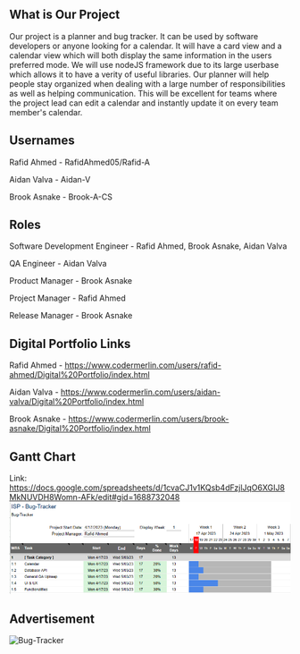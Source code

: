 ## What is Our Project
Our project is a planner and bug tracker. It can be used by software developers or anyone looking for a calendar. It will have a card view and a calendar view which will both display the same information in the users preferred mode. We will use nodeJS framework due to its large userbase which allows it to have a verity of useful libraries. Our planner will help people stay organized when dealing with a large number of responsibilities as well as helping communication. This will be excellent for teams where the project lead can edit a calendar and instantly update it on every team member's calendar.

## Usernames
Rafid Ahmed - RafidAhmed05/Rafid-A

Aidan Valva - Aidan-V

Brook Asnake - Brook-A-CS

## Roles

Software Development Engineer - Rafid Ahmed, Brook Asnake, Aidan Valva

QA Engineer - Aidan Valva

Product Manager - Brook Asnake

Project Manager - Rafid Ahmed

Release Manager - Brook Asnake

## Digital Portfolio Links

Rafid Ahmed - https://www.codermerlin.com/users/rafid-ahmed/Digital%20Portfolio/index.html

Aidan Valva - https://www.codermerlin.com/users/aidan-valva/Digital%20Portfolio/index.html

Brook Asnake - https://www.codermerlin.com/users/brook-asnake/Digital%20Portfolio/index.html

## Gantt Chart

Link: https://docs.google.com/spreadsheets/d/1cvaCJ1v1KQsb4dFzjlJqO6XGIJ8MkNUVDH8Womn-AFk/edit#gid=1688732048
![gantt chart](https://raw.githubusercontent.com/CSAllenISD/2023-ISP-Bug-Tracker/main/Gantt%20Chart.PNG)

## Advertisement
![Bug-Tracker](https://user-images.githubusercontent.com/70545345/219811792-9039138b-5222-411d-ae9a-4b494d2c41a7.png)


